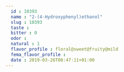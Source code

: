 ```yaml
---
  id : 10393
  name : "2-(4-Hydroxyphenyl)ethanol"
  slug : 10393
  taste : 
  bitter : 0
  odor : 
  natural : 1
  flavor_profile : floral@sweet@fruity@mild
  fema_flavor_profile : 
  date : 2019-03-26T08:47:11+01:00
---
```



